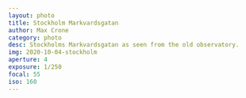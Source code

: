 ```yaml
---
layout: photo
title: Stockholm Markvardsgatan
author: Max Crone
category: photo
desc: Stockholms Markvardsgatan as seen from the old observatory.
img: 2020-10-04-stockholm
aperture: 4
exposure: 1/250
focal: 55
iso: 160
---
```

